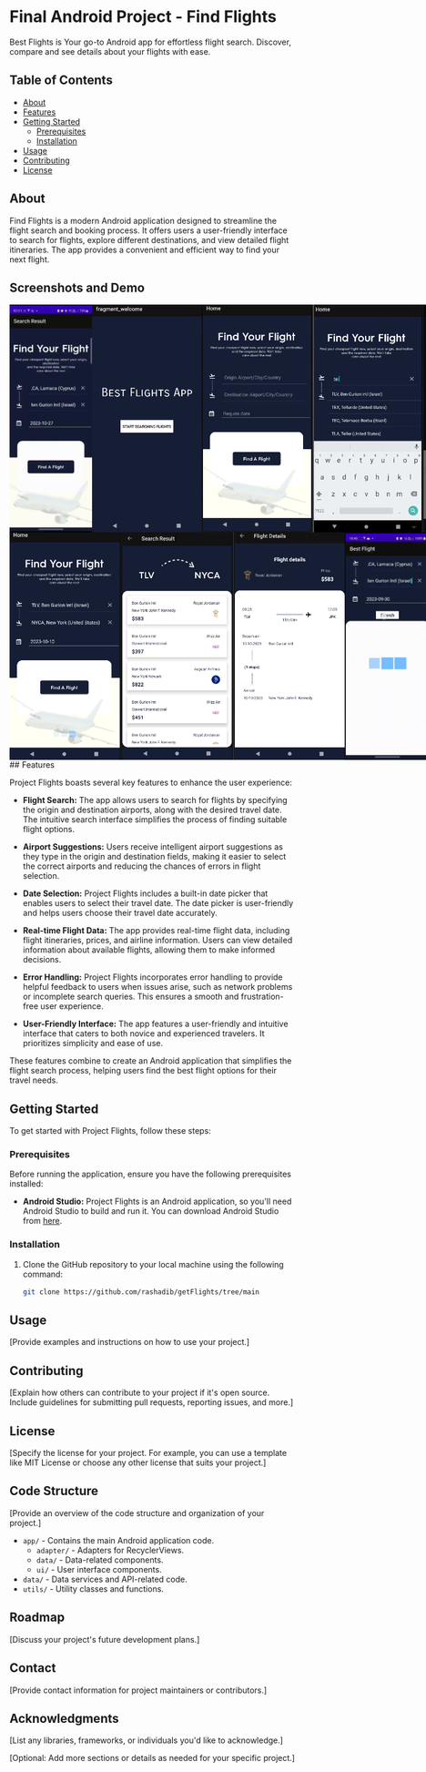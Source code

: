 # Final Android Project - Find Flights

Best Flights is Your go-to Android app for effortless flight search. Discover, compare and see details about your flights with ease.


## Table of Contents

- [About](#about)
- [Features](#features)
- [Getting Started](#getting-started)
  - [Prerequisites](#prerequisites)
  - [Installation](#installation)
- [Usage](#usage)
- [Contributing](#contributing)
- [License](#license)

## About

Find Flights is a modern Android application designed to streamline the flight search and booking process. It offers users a user-friendly interface to search for flights, explore different destinations, and view detailed flight itineraries. The app provides a convenient and efficient way to find your next flight.

## Screenshots and Demo
<div style="display: flex; justify-content: space-between;">
<img src="/demo/demo.gif" width="200" height="400"/>
<img src="/demo/1.png" width="200" height="400"/>
<img src="/demo/2.png" width="200" height="400"/>
<img src="/demo/3.png" width="200" height="400"/>
<img src="/demo/4.png" width="200" height="400"/>
</div>
<div style="display: flex; justify-content: space-between;">
<img src="/demo/5.png" width="200" height="400"/>
<img src="/demo/6.png" width="200" height="400"/>
<img src="/demo/7.png" width="200" height="400"/>
<img src="/demo/noflights.gif" width="200" height="400"/>
</div>
## Features

Project Flights boasts several key features to enhance the user experience:

- **Flight Search:** The app allows users to search for flights by specifying the origin and destination airports, along with the desired travel date. The intuitive search interface simplifies the process of finding suitable flight options.

- **Airport Suggestions:** Users receive intelligent airport suggestions as they type in the origin and destination fields, making it easier to select the correct airports and reducing the chances of errors in flight selection.

- **Date Selection:** Project Flights includes a built-in date picker that enables users to select their travel date. The date picker is user-friendly and helps users choose their travel date accurately.

- **Real-time Flight Data:** The app provides real-time flight data, including flight itineraries, prices, and airline information. Users can view detailed information about available flights, allowing them to make informed decisions.

- **Error Handling:** Project Flights incorporates error handling to provide helpful feedback to users when issues arise, such as network problems or incomplete search queries. This ensures a smooth and frustration-free user experience.

- **User-Friendly Interface:** The app features a user-friendly and intuitive interface that caters to both novice and experienced travelers. It prioritizes simplicity and ease of use.

These features combine to create an Android application that simplifies the flight search process, helping users find the best flight options for their travel needs.

## Getting Started

To get started with Project Flights, follow these steps:

### Prerequisites

Before running the application, ensure you have the following prerequisites installed:

- **Android Studio:** Project Flights is an Android application, so you'll need Android Studio to build and run it. You can download Android Studio from [here](https://developer.android.com/studio).

### Installation

1. Clone the GitHub repository to your local machine using the following command:

   ```sh
   git clone https://github.com/rashadib/getFlights/tree/main

## Usage

[Provide examples and instructions on how to use your project.]

## Contributing

[Explain how others can contribute to your project if it's open source. Include guidelines for submitting pull requests, reporting issues, and more.]

## License

[Specify the license for your project. For example, you can use a template like MIT License or choose any other license that suits your project.]

## Code Structure

[Provide an overview of the code structure and organization of your project.]

- `app/` - Contains the main Android application code.
  - `adapter/` - Adapters for RecyclerViews.
  - `data/` - Data-related components.
  - `ui/` - User interface components.
- `data/` - Data services and API-related code.
- `utils/` - Utility classes and functions.


## Roadmap

[Discuss your project's future development plans.]

## Contact

[Provide contact information for project maintainers or contributors.]

## Acknowledgments

[List any libraries, frameworks, or individuals you'd like to acknowledge.]

[Optional: Add more sections or details as needed for your specific project.]

